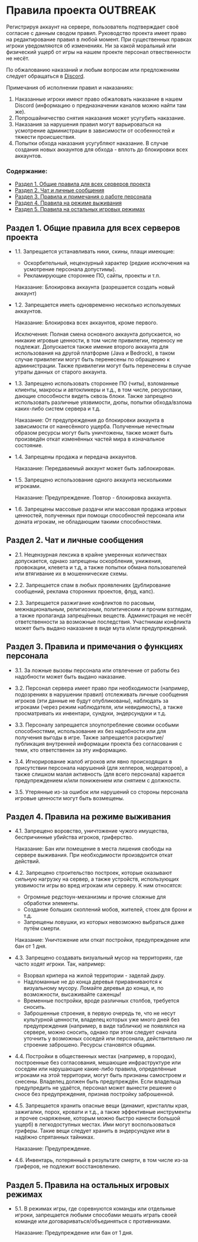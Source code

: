 # Правила проекта OUTBREAK

Регистрируя аккаунт на сервере, пользователь подтверждает своё согласие с данным сводом правил. Руководство проекта имеет право на редактирование правил в любой момент. При существенных правках игроки уведомляются об изменениях. Ни за какой моральный или физический ущерб от игры на нашем проекте персонал отвественности не несёт.

По обжалованию наказаний и любым вопросам или предложениям следует обращаться в [Discord](https://discord.com/invite/fhgkRff).

Примечания об исполнении правил и наказаниях:

1. Наказанные игроки имеют право обжаловать наказание в нашем Discord (информацию о предназначении каналов можно найти там же).
2. Попрошайничество снятия наказания может усугубить наказание.
3. Наказания за нарушения правил могут варьироваться на усмотрение администрации в зависимости от особенностей и тяжести происшествия.
4. Попытки обхода наказания усугубляют наказание. В случае создания новых аккаунтов для обхода - вплоть до блокировки всех аккаунтов.


### Содержание:

 - [Раздел 1. Общие правила для всех серверов проекта](#main)
 - [Раздел 2. Чат и личные сообщения](#chat)
 - [Раздел 3. Правила и примечания о работе персонала](#aboutstaff)
 - [Раздел 4. Правила на режиме выживания](#vanilla)
 - [Раздел 5. Правила на остальных игровых режимах](#other-modes)

## <a name="main"></a> Раздел 1. Общие правила для всех серверов проекта

* 1.1. Запрещается устанавливать ники, скины, плащи имеющие: 
    - Оскорбительный, нецензурный характер (редкие исключения на усмотрение персонала допустимы).
    - Рекламирующие стороннее ПО, сайты, проекты и т.п.

    Наказание: Блокировка аккаунта (разрешается создать новый аккаунт)

* 1.2. Запрещается иметь одновременно несколько используемых аккаунтов.

    Наказание: Блокировка всех аккаунтов, кроме первого.
    
    Исключения: Полная смена основного аккаунта допускается, но никакие игровые ценности, в том числе привилегии, переносу не подлежат. Допускается также имение второго аккаунта для использования на другой платформе (Java и Bedrock), в таком случае привилегии могут быть перенесены по обращению к администрации. Также привилегии могут быть перенесены в случае утраты данных от старого аккаунта.

* 1.3. Запрещено использовать стороннее ПО (читы), взломанные клиенты, макросы и автокликеры и т.д., в том числе, ресурспаки, дающие способности видеть сквозь блоки. Также запрещено использовать различные уязвимости, дюпы, попытки обхода/взлома каких-либо систем сервера и т.д.

    Наказание: От предупреждения до блокировки аккаунта в зависимости от нанесённого ущерба. Полученные нечестным образом ресурсы могут быть уничтожены, также может быть произведён откат изменённых частей мира в изначальное состояние.

* 1.4. Запрещены продажа и передача аккаунтов.

    Наказание: Передаваемый аккаунт может быть заблокирован.

* 1.5. Запрещено использование одного аккаунта несколькими игроками.

    Наказание: Предупреждение. Повтор - блокировка аккаунта.

* 1.6. Запрещены массовые раздачи или массовая продажа игровых ценностей, полученных при помощи способностей персонала или доната игрокам, не обладающим такими способностями.

## <a name="chat"></a> Раздел 2. Чат и личные сообщения

* 2.1. Нецензурная лексика в крайне умеренных количествах допускается, однако запрещены оскорбления, унижения, провокации, клевета и т.д, а также попытки обмана пользователей или втягивание их в мошеннические схемы.

* 2.2. Запрещается спам в любых проявлениях (дублирование сообщений, реклама сторонних проектов, флуд, капс).

* 2.3. Запрещается разжигание конфликтов по расовым, межнациональным, религиозным, политическим и прочим взглядам, а также пропаганда запрещённых веществ. Администрация не несёт ответственности за возможные последствия. Участникам конфликта может быть выдано наказание в виде мута и/или предупреждений.

## <a name="aboutstaff"></a> Раздел 3. Правила и примечания о функциях персонала

* 3.1. За ложные вызовы персонала или отвлечение от работы без надобности может быть выдано наказание.

* 3.2. Персонал сервера имеет право при необходимости (например, подозрениях в нарушении правил) отслеживать личные сообщения игроков (эти данные не будут опубликованы), наблюдать за игроками (через режим наблюдателя, или невидимость), а также просматривать их инвентари, сундуки, эндерсундуки и т.д.

* 3.3. Персоналу запрещается злоупотребление своими особыми способностями, использование их без надобности или для получения выгоды в игре. Также запрещается раскрытие/публикация внутренней информации проекта без согласования с теми, кто ответственен за эту информацию.

* 3.4. Игнорирование жалоб игроков или явно происходящих в присутствии персонала нарушений (для хелперов, модераторов), а также слишком малая активность (для всего персонала) карается предупреждением и/или понижением или снятием с должности.

* 3.5. Утерянные из-за ошибок или нарушений со стороны персонала игровые ценности могут быть возмещены.

## <a name="vanilla"></a> Раздел 4. Правила на режиме выживания

* 4.1. Запрещено воровство, уничтожение чужого имущества, беспричинные убийства игроков, гриферство.

    Наказание: Бан или помещение в места лишения свободы на сервере выживания. При необходимости произвдоится откат действий.

* 4.2. Запрещено строительство построек, которые оказывают сильную нагрузку на сервер, а также устройств, использующих уязвимости игры во вред игрокам или серверу. К ним относятся:

    - Огромные редстоун-механизмы и прочие сложные для обработки элементы.
    - Создание больших скоплений мобов, жителей, стоек для брони и т.д.
    - Запрещены ловушки, из которых невозможно выбраться даже путём смерти.

    Наказание: Уничтожение или откат постройки, предупреждение или бан от 1 дня.

* 4.3. Запрещено создавать визуальный мусор на территориях, где часто ходят игроки. Так, например:
    - Взорвал крипера на жилой территории - заделай дыру.
    - Надломанные не до конца деревья приравниваются к визуальному мусору. Ломайте деревья до конца, и, по возможности, высаживайте саженцы!
    - Временные постройки, вроде различных столбов, требуется сносить.
    - Заброшенные строения, в первую очередь те, что не несут культурной ценности, владелец которых уже много дней без предупреждения (например, в виде таблички) не появлялся на сервере, можно сносить, однако при этом следует сначала уточнить у возможных соседей или персонала, действительно ли строение заброшено. Ресурсы становятся общими.

* 4.4. Постройки в общественных местах (например, в городах), построенные без согласования, мешающие инфраструктуре или соседям или нарушающие какие-либо правила, определённые игроками на этой территории, могут быть признаны самостроем и снесены. Владелец должен быть предупреждён. Если владельца предупредить не удаётся, персонал может вынести решение о сносе без предупреждения, признав постройку заброшенной.

* 4.5. Запрещается хранить опасные вещи (динамит, кристаллы края, зажигалки, порох, кровати и т.д., а также эффективные инструменты и прочее снаряжение, которым можно быстро нанести большой ущерб) в легкодоступных местах. Ими могут воспользоваться гриферы. Такие вещи следует хранить в эндерсундуке или в надёжно спрятанных тайниках.

    Наказание: Предупреждение.

* 4.6. Инвентарь, потерянный в результате смерти, в том числе из-за гриферов, не подлежит восстановлению.


## <a name="other-modes"></a> Раздел 5. Правила на остальных игровых режимах

* 5.1. В режимах игры, где соревнуются команды или отдельные игроки, запрещается любыми способами мешать играть своей команде или договариваться/объединяться с противниками.

    Наказание: Предупреждение или бан от 1 дня.
